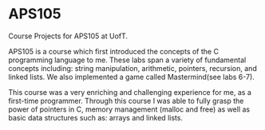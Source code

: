# APS105
Course Projects for APS105 at UofT. 

APS105 is a course which first introduced the concepts of the C programming language to me. 
These labs span a variety of fundamental concepts including: string manipulation, arithmetic, pointers, recursion, and linked lists.
We also implemented a game called Mastermind(see labs 6-7).

This course was a very enriching and challenging experience for me, as a first-time programmer. Through this course I was able to fully grasp the power of pointers in C, memory management (malloc and free) as well as basic data structures such as: arrays and linked lists.
